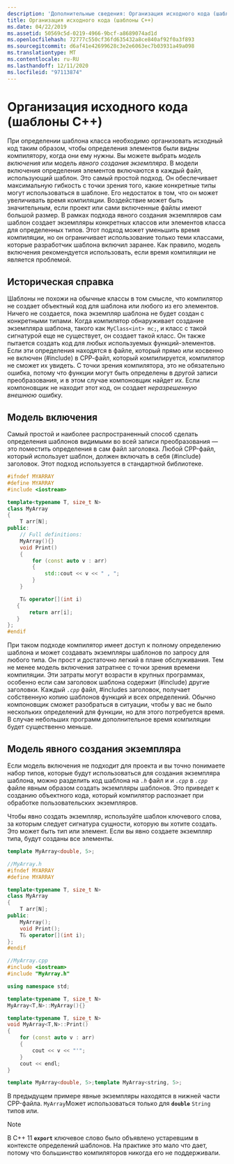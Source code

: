 ```yaml
---
description: 'Дополнительные сведения: Организация исходного кода (шаблоны C++)'
title: Организация исходного кода (шаблоны C++)
ms.date: 04/22/2019
ms.assetid: 50569c5d-0219-4966-9bcf-a8689074ad1d
ms.openlocfilehash: 72777c550cf36fd635432a8ce840af92f0a3f893
ms.sourcegitcommit: d6af41e42699628c3e2e6063ec7b03931a49a098
ms.translationtype: MT
ms.contentlocale: ru-RU
ms.lasthandoff: 12/11/2020
ms.locfileid: "97113874"
---
```

# <a name="source-code-organization-c-templates"></a>Организация исходного кода (шаблоны C++)

При определении шаблона класса необходимо организовать исходный код таким образом, чтобы определения элементов были видны компилятору, когда они ему нужны. Вы можете выбрать *модель включения* или модель *явного создания экземпляра*. В модели включения определения элементов включаются в каждый файл, использующий шаблон. Это самый простой подход. Он обеспечивает максимальную гибкость с точки зрения того, какие конкретные типы могут использоваться в шаблоне. Его недостаток в том, что он может увеличивать время компиляции. Воздействие может быть значительным, если проект или сами включенные файлы имеют большой размер. В рамках подхода явного создания экземпляров сам шаблон создает экземпляры конкретных классов или элементов класса для определенных типов.  Этот подход может уменьшить время компиляции, но он ограничивает использование только теми классами, которые разработчик шаблона включил заранее. Как правило, модель включения рекомендуется использовать, если время компиляции не является проблемой.

## <a name="background"></a>Историческая справка

Шаблоны не похожи на обычные классы в том смысле, что компилятор не создает объектный код для шаблона или любого из его элементов. Ничего не создается, пока экземпляр шаблона не будет создан с конкретными типами. Когда компилятор обнаруживает создание экземпляра шаблона, такого как `MyClass<int> mc;`, и класс с такой сигнатурой еще не существует, он создает такой класс. Он также пытается создать код для любых используемых функций-элементов. Если эти определения находятся в файле, который прямо или косвенно не включен (#include) в СРР-файл, который компилируется, компилятор не сможет их увидеть.  С точки зрения компилятора, это не обязательно ошибка, потому что функции могут быть определены в другой записи преобразования, и в этом случае компоновщик найдет их.  Если компоновщик не находит этот код, он создает *неразрешенную внешнюю* ошибку.

## <a name="the-inclusion-model"></a>Модель включения

Самый простой и наиболее распространенный способ сделать определения шаблонов видимыми во всей записи преобразования — это поместить определения в сам файл заголовка.  Любой CPP-файл, который использует шаблон, должен включать в себя (#include) заголовок. Этот подход используется в стандартной библиотеке.

```cpp
#ifndef MYARRAY
#define MYARRAY
#include <iostream>

template<typename T, size_t N>
class MyArray
{
    T arr[N];
public:
    // Full definitions:
    MyArray(){}
    void Print()
    {
        for (const auto v : arr)
        {
            std::cout << v << " , ";
        }
    }

    T& operator[](int i)
   {
       return arr[i];
   }
};
#endif
```

При таком подходе компилятор имеет доступ к полному определению шаблона и может создавать экземпляры шаблонов по запросу для любого типа. Он прост и достаточно легкий в плане обслуживания. Тем не менее модель включения затратнее с точки зрения времени компиляции. Эти затраты могут возрасти в крупных программах, особенно если сам заголовок шаблона содержит (#include) другие заголовки. Каждый *`.cpp`* файл, #includes заголовок, получает собственную копию шаблонов функций и всех определений. Обычно компоновщик сможет разобраться в ситуации, чтобы у вас не было нескольких определений для функции, но для этого потребуется время. В случае небольших программ дополнительное время компиляции будет существенно меньше.

## <a name="the-explicit-instantiation-model"></a>Модель явного создания экземпляра

Если модель включения не подходит для проекта и вы точно понимаете набор типов, которые будут использоваться для создания экземпляра шаблона, можно разделить код шаблона на *`.h`* файл и и *`.cpp`* в *`.cpp`* файле явным образом создать экземпляры шаблонов. Это приведет к созданию объектного кода, который компилятор распознает при обработке пользовательских экземпляров.

Чтобы явно создать экземпляр, используйте шаблон ключевого слова, за которым следует сигнатура сущности, которую вы хотите создать. Это может быть тип или элемент. Если вы явно создаете экземпляр типа, будут созданы все элементы.

```cpp
template MyArray<double, 5>;
```

```cpp
//MyArray.h
#ifndef MYARRAY
#define MYARRAY

template<typename T, size_t N>
class MyArray
{
    T arr[N];
public:
    MyArray();
    void Print();
    T& operator[](int i);
};
#endif

//MyArray.cpp
#include <iostream>
#include "MyArray.h"

using namespace std;

template<typename T, size_t N>
MyArray<T,N>::MyArray(){}

template<typename T, size_t N>
void MyArray<T,N>::Print()
{
    for (const auto v : arr)
    {
        cout << v << "'";
    }
    cout << endl;
}

template MyArray<double, 5>;template MyArray<string, 5>;
```

В предыдущем примере явные экземпляры находятся в нижней части CPP-файла. `MyArray`Может использоваться только для **`double`** `String` типов или.

> [!NOTE]
> В C++ 11 **`export`** ключевое слово было объявлено устаревшим в контексте определений шаблонов. На практике это мало что дает, потому что большинство компиляторов никогда его не поддерживали.
